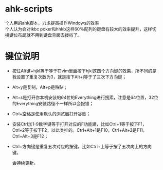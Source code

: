 # ahk-scripts
个人用的ahk脚本，力求提高操作Windows的效率  
个人认为会对ikbc poker和hhkb这样60%配列的键盘有较大的效率提升，这样切换键位布局就不用到键盘背面去拨档了。

# 键位说明
- 按住Alt键+hjkl等于等于在vim里面按下hjkl这四个方向键的效果，所不同的是我设置了重复次数为3，就是按下Alt+j等于了三次下方向键；
- Alt+y是复制，Alt+p是粘贴；
- Alt+s是打开你本机安装的64位的Everything进行搜索，注意是64位置，32位的Everything安装路径不一样所以会报错；
- Ctrl+空格是使用默认的浏览器打开谷歌；
- 安装Ctrl加1-9数字键等于打开对应的F功能建，比如Ctrl+1等于按下F1，Ctrl+2等于按下F2，以此类推的。Ctrl+Alt+1是F10，Ctrl+Alt+2是F11，Ctrl+Alt+3是F12；
- Ctrl+方向键是重复五次对应的按键，比如Ctrl+上等于按了五次向上的方向键。  
  
  会持续更新。
